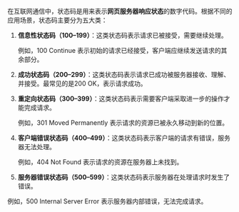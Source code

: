 在互联网通信中，状态码是用来表示**网页服务器响应状态**的数字代码。根据不同的应用场景，状态码主要分为五大类：
1. **信息性状态码（100–199）**：这类状态码表示请求已被接受，需要继续处理。

   例如，100 Continue 表示初始的请求已经接受，客户端应继续发送请求的其余部分。

2. **成功状态码（200–299）**：这类状态码表示请求已成功被服务器接收、理解、并接受。最常见的是200 OK，表示请求成功。

3. **重定向状态码（300–399）**：这类状态码表示需要客户端采取进一步的操作才能完成请求。

   例如，301 Moved Permanently 表示请求的资源已被永久移动到新的位置。

4. **客户端错误状态码（400–499）**：这类状态码表示客户端的请求有错误，服务器无法处理。

   例如，404 Not Found 表示请求的资源在服务器上未找到。

5. **服务器错误状态码（500–599）**：这类状态码表示服务器在处理请求时发生了错误。

  例如，500 Internal Server Error 表示服务器内部错误，无法完成请求。